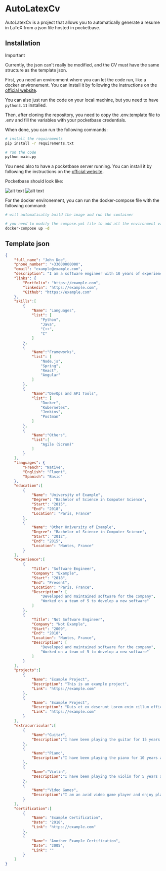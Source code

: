 # AutoLatexCv

AutoLatexCv is a project that allows you to automatically generate a resume in LaTeX from a json file hosted in pocketbase.

## Installation

> [!IMPORTANT]
> Currently, the json can't really be modified, and the CV must have the same structure as the template json.

First, you need an environment where you can let the code run, like a docker environement. You can install it by following the instructions on the [official website](https://docs.docker.com/get-docker/).

You can also just run the code on your local machine, but you need to have `python3.11` installed.

Then, after cloning the repository, you need to copy the .env.template file to .env and fill the variables with your pocketbase credentials.

When done, you can run the following commands:

```bash
# install the requirements
pip install -r requirements.txt

# run the code
python main.py
```

You need also to have a pocketbase server running. You can install it by following the instructions on the [official website](https://github.com/pocketbase/pocketbase).

Pocketbase should look like:

![alt text](image.png)
![alt text](image-1.png)

For the docker environement, you can run the docker-compose file with the following command:

```bash
# will automatically build the image and run the container

# you need to modify the compose.yml file to add all the environment variables
docker-compose up -d
```

## Template json

```json
{
    "full_name": "John Doe",
    "phone_number": "+33600000000",
    "email": "example@example.com",
    "description": "I am a software engineer with 10 years of experience. I have worked on a variety of projects and have a strong understanding of software development. I am passionate about learning new technologies and am always looking for new challenges. I am a team player and enjoy working with others to solve complex problems. I am fluent in English and French and have a basic understanding of Spanish. I am also a musician and enjoy playing the guitar, piano, and violin in my free time. I am passionate about music and enjoy playing in my free time. I am also an avid video game player and enjoy playing a variety of games in my free time. I am always looking for new opportunities and am excited to see what the future holds.",
    "links": {
        "Portfolio": "https://example.com",
        "linkedin": "https://example.com",
        "Github": "https://example.com"
    },
    "skills":[
        {
            "Name": "Languages",
            "list": [
                "Python",
                "Java",
                "C++",
                "C"
            ]
        },
        {
            "Name":"Frameworks",
            "list": [
                "Node.js",
                "Spring",
                "React",
                "Angular"
            ]
        },
        {
            "Name":"DevOps and API Tools",
            "list": [
                "Docker",
                "Kubernetes",
                "Jenkins",
                "Postman"
            ]
        },
        {
            "Name":"Others",
            "list":[
                "Agile (Scrum)" 
            ]
        }
    ],
    "languages": {
        "French": "Native",
        "English": "Fluent",
        "Spanish": "Basic"
    },
    "education":[
        {
            "Name": "University of Example",
            "Degree": "Bachelor of Science in Computer Science",
            "Start": "2015",
            "End": "2018",
            "Location": "Paris, France"
        },
        {
            "Name": "Other University of Example",
            "Degree": "Bachelor of Science in Computer Science",
            "Start": "2012",
            "End": "2015",
            "Location": "Nantes, France"
        }
    ],
    "experience":[
        {
            "Title": "Software Engineer",
            "Company": "Example",
            "Start": "2018",
            "End": "Present",
            "Location": "Paris, France",
            "Description": [
                "Developed and maintained software for the company",
                "Worked on a team of 5 to develop a new software"
            ]
        },
        {
            "Title": "Not Software Engineer",
            "Company": "Not Example",
            "Start": "2009",
            "End": "2018",
            "Location": "Nantes, France",
            "Description": [
                "Developed and maintained software for the company",
                "Worked on a team of 5 to develop a new software"
            ]
        }
    ],
    "projects":[
        {
            "Name": "Example Project",
            "Description": "This is an example project",
            "Link": "https://example.com"
        },
        {
            "Name": "Example Project",
            "Description": "Duis et ex deserunt Lorem enim cillum officia. In labore dolor labore occaecat officia nisi. Nostrud irure velit culpa commodo ipsum ea velit aute mollit occaecat ea nulla.",
            "Link": "https://example.com"
        }
    ],
    "extracurricular":[
        {
            "Name":"Guitar",
            "Description":"I have been playing the guitar for 15 years and am passionate about music."
        },
        {
            "Name":"Piano",
            "Description":"I have been playing the piano for 10 years and enjoy playing in my free time."
        },
        {
            "Name":"Violin",
            "Description":"I have been playing the violin for 5 years and enjoy playing in my free time."
        },
        {
            "Name":"Video Games",
            "Description":"I am an avid video game player and enjoy playing a variety of games in my free time."
        }
    ],
    "certification":[
        {
            "Name": "Example Certification",
            "Date": "2018",
            "Link": "https://example.com"
        },
        {
            "Name": "Another Example Certification",
            "Date": "2005",
            "Link": ""
        }
    ]
}
```
